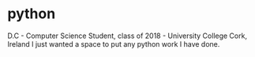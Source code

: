 # python

D.C - Computer Science Student, class of 2018 - University College Cork, Ireland
I just wanted a space to put any python work I have done.

